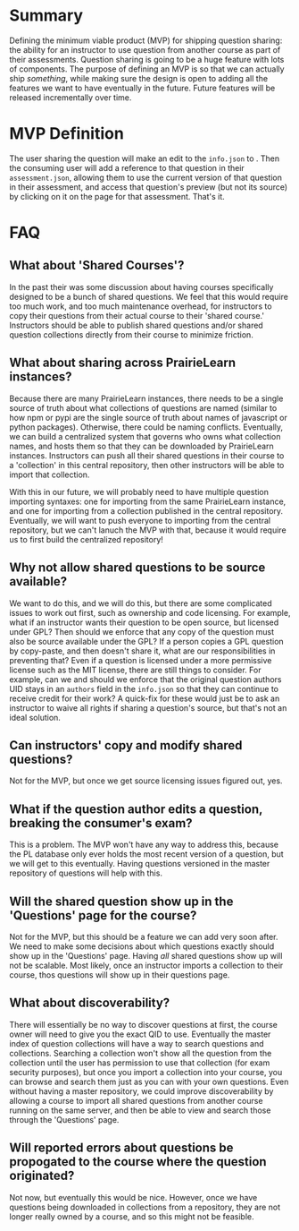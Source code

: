 # Summary
Defining the minimum viable product (MVP) for shipping question sharing: the ability for an instructor to use question from another course as part of their assessments. Question sharing is going to be a huge feature with lots of components. The purpose of defining an MVP is so that we can actually ship _something_, while making sure the design is open to adding all the features we want to have eventually in the future. Future features will be released incrementally over time.

# MVP Definition
The user sharing the question will make an edit to the `info.json` to . Then the consuming user will add a reference to that question in their `assessment.json`, allowing them to use the current version of that question in their assessment, and access that question's preview (but not its source) by clicking on it on the page for that assessment. That's it.

# FAQ

## What about 'Shared Courses'?
In the past their was some discussion about having courses specifically designed to be a bunch of shared questions. We feel that this would require too much work, and too much maintenance overhead, for instructors to copy their questions from their actual course to their 'shared course.' Instructors should be able to publish shared questions and/or shared question collections directly from their course to minimize friction.

## What about sharing across PrairieLearn instances?
Because there are many PrairieLearn instances, there needs to be a single source of truth about what collections of questions are named (similar to how npm or pypi are the single source of truth about names of javascript or python packages). Otherwise, there could be naming conflicts. Eventually, we can build a centralized system that governs who owns what collection names, and hosts them so that they can be downloaded by PrairieLearn instances. Instructors can push all their shared questions in their course to a 'collection' in this central repository, then other instructors will be able to import that collection.

With this in our future, we will probably need to have multiple question importing syntaxes: one for importing from the same PrairieLearn instance, and one for importing from a collection published in the central repository. Eventually, we will want to push everyone to importing from the central repository, but we can't lanuch the MVP with that, because it would require us to first build the centralized repository!

## Why not allow shared questions to be source available?
We want to do this, and we will do this, but there are some complicated issues to work out first, such as ownership and code licensing. For example, what if an instructor wants their question to be open source, but licensed under GPL? Then should we enforce that any copy of the question must also be source available under the GPL? If a person copies a GPL question by copy-paste, and then doesn't share it, what are our responsibilities in preventing that? Even if a question is licensed under a more permissive license such as the MIT license, there are still things to consider. For example, can we and should we enforce that the original question authors UID stays in an `authors` field in the `info.json` so that they can continue to receive credit for their work? A quick-fix for these would just be to ask an instructor to waive all rights if sharing a question's source, but that's not an ideal solution.

## Can instructors' copy and modify shared questions?
Not for the MVP, but once we get source licensing issues figured out, yes.

## What if the question author edits a question, breaking the consumer's exam?
This is a problem. The MVP won't have any way to address this, because the PL database only ever holds the most recent version of a question, but we will get to this eventually. Having questions versioned in the master repository of questions will help with this.

## Will the shared question show up in the 'Questions' page for the course?
Not for the MVP, but this should be a feature we can add very soon after. We need to make some decisions about which questions exactly should show up in the 'Questions' page. Having _all_ shared questions show up will not be scalable. Most likely, once an instructor imports a collection to their course, thos questions will show up in their questions page.

## What about discoverability?
There will essentially be no way to discover questions at first, the course owner will need to give you the exact QID to use. Eventually the master index of question collections will have a way to search questions and collections. Searching a collection won't show all the question from the collection until the user has permission to use that collection (for exam security purposes), but once you import a collection into your course, you can browse and search them just as you can with your own questions. Even without having a master repository, we could improve discoverability by allowing a course to import all shared questions from another course running on the same server, and then be able to view and search those through the 'Questions' page.

## Will reported errors about questions be propogated to the course where the question originated?
Not now, but eventually this would be nice. However, once we have questions being downloaded in collections from a repository, they are not longer really owned by a course, and so this might not be feasible.